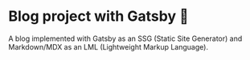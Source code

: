 # Blog project with Gatsby 🚀

A blog implemented with Gatsby as an SSG (Static Site Generator) and Markdown/MDX as an LML (Lightweight Markup Language).
